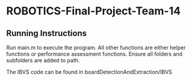 # ROBOTICS-Final-Project-Team-14

## Running Instructions
Run main.m to execute the program. All other functions are either helper functions or performance assessment functions. Ensure all folders and subfolders are added to path.

The IBVS code can be found in boardDetectionAndExtraction/IBVS